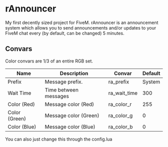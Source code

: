 # rAnnouncer
My first decently sized project for FiveM. rAnnouncer is an announcement system which allows you to send announcements and/or updates to your FiveM chat every (by default, can be changed) 5 minutes.

## Convars

Color convars are 1/3 of an entire RGB set.

| Name          | Description           | Convar       | Default |
|---------------|-----------------------|--------------|---------|
| Prefix        | Message prefix.       | ra_prefix    |  System |
| Wait Time     | Time between messages | ra_wait_time | 300     |
| Color (Red)   | Message color (Red)   | ra_color_r   | 255     |
| Color (Green) | Message color (Green) | ra_color_g   | 0       |
| Color (Blue)  | Message color (Blue)  | ra_color_b   | 0       |

You can also just change this through the config.lua
